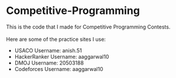 # Competitive-Programming
This is the code that I made for Competitive Programming Contests. <br><br> Here are some of the practice sites I use:
<ul>
  <li>USACO Username: anish.51</li>
  <li>HackerRanker Username: aaggarwal10</li>
  <li>DMOJ Username: 20503188 </li>
  <li>Codeforces Username: aaggarwal10 </li>
</ul>
  
